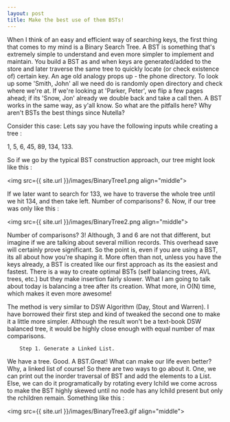 ```yaml
---
layout: post
title: Make the best use of them BSTs!  
---
```


When I think of an easy and efficient way of searching keys, the first thing that comes to my mind is a Binary Search Tree. A BST is something that's extremely simple to understand and even more simpler to implement and maintain. You build a BST as and when keys are generated/added to the store and later traverse the same tree to quickly locate (or check existence of) certain key. An age old analogy props up - the phone directory. To look up some 'Smith, John' all we need do is randomly open directory and check where we're at. If we're looking at 'Parker, Peter', we flip a few pages ahead; if its 'Snow, Jon' already we double back and take a call then. A BST works in the same way, as y'all know. So what are the pitfalls here? Why aren't BSTs the best things since Nutella?

Consider this case: Lets say you have the following inputs while creating a tree :

1,  5,  6,  45,  89,  134, 133. 

So if we go by the typical BST construction approach, our tree might look like this : 

  <img src={{ site.url }}/images/BinaryTree1.png align="middle">

If we later want to search for 133, we have to traverse the whole tree until we hit 134, and then take left. Number of comparisons? 6. 
Now, if our tree was only like this :

  <img src={{ site.url }}/images/BinaryTree2.png align="middle">
              
Number of comparisons? 3! Although, 3 and 6 are not that different, but imagine if we are talking about several million records. This overhead save will certainly prove significant. So the point is, even if you are using a BST, its all about how you're shaping it. More often than not, unless you have the keys already, a BST is created like our first approach as its the easiest and fastest. There is a way to create optimal BSTs (self balancing trees, AVL trees, etc.) but they make insertion fairly slower. What I am going to talk about today is balancing a tree after its creation. What more, in O(N) time, which makes it even more awesome! 

The method is very similar to DSW Algorithm (Day, Stout and Warren). I have borrowed their first step and kind of tweaked the second one to make it a little more simpler. Although the result won't be a text-book DSW balanced tree, it would be highly close enough with equal number of max comparisons. 

        Step 1. Generate a Linked List.

We have a tree. Good. A BST.Great! What can make our life even better? Why, a linked list of course! So there are two ways to go about it. One, we can print out the inorder traversal of BST and add the elements to a List. Else, we can do it programatically by rotating every lchild we come across to make the BST highly skewed until no node has any lchild present but only the rchildren remain. Something like this : 

<img src={{ site.url }}/images/BinaryTree3.gif align="middle">

            
